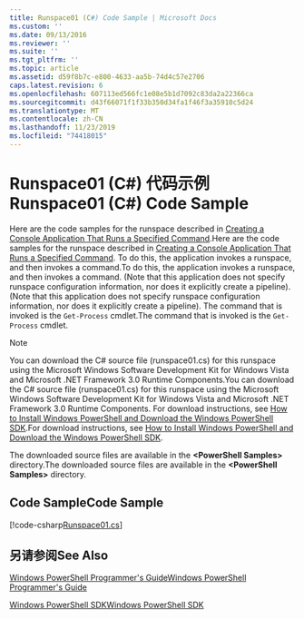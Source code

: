 ```yaml
---
title: Runspace01 (C#) Code Sample | Microsoft Docs
ms.custom: ''
ms.date: 09/13/2016
ms.reviewer: ''
ms.suite: ''
ms.tgt_pltfrm: ''
ms.topic: article
ms.assetid: d59f8b7c-e800-4633-aa5b-74d4c57e2706
caps.latest.revision: 6
ms.openlocfilehash: 607113ed566fc1e08e5b1d7092c83da2a22366ca
ms.sourcegitcommit: d43f66071f1f33b350d34fa1f46f3a35910c5d24
ms.translationtype: MT
ms.contentlocale: zh-CN
ms.lasthandoff: 11/23/2019
ms.locfileid: "74418015"
---
```

# <a name="runspace01-c-code-sample"></a><span data-ttu-id="b9ae5-102">Runspace01 (C#) 代码示例</span><span class="sxs-lookup"><span data-stu-id="b9ae5-102">Runspace01 (C#) Code Sample</span></span>

<span data-ttu-id="b9ae5-103">Here are the code samples for the runspace described in [Creating a Console Application That Runs a Specified Command](/dotnet/csharp/programming-guide/inside-a-program/hello-world-your-first-program).</span><span class="sxs-lookup"><span data-stu-id="b9ae5-103">Here are the code samples for the runspace described in [Creating a Console Application That Runs a Specified Command](/dotnet/csharp/programming-guide/inside-a-program/hello-world-your-first-program).</span></span> <span data-ttu-id="b9ae5-104">To do this, the application invokes a runspace, and then invokes a command.</span><span class="sxs-lookup"><span data-stu-id="b9ae5-104">To do this, the application invokes a runspace, and then invokes a command.</span></span> <span data-ttu-id="b9ae5-105">(Note that this application does not specify runspace configuration information, nor does it explicitly create a pipeline).</span><span class="sxs-lookup"><span data-stu-id="b9ae5-105">(Note that this application does not specify runspace configuration information, nor does it explicitly create a pipeline).</span></span> <span data-ttu-id="b9ae5-106">The command that is invoked is the `Get-Process` cmdlet.</span><span class="sxs-lookup"><span data-stu-id="b9ae5-106">The command that is invoked is the `Get-Process` cmdlet.</span></span>

> [!NOTE]
> <span data-ttu-id="b9ae5-107">You can download the C# source file (runspace01.cs) for this runspace using the Microsoft Windows Software Development Kit for Windows Vista and Microsoft .NET Framework 3.0 Runtime Components.</span><span class="sxs-lookup"><span data-stu-id="b9ae5-107">You can download the C# source file (runspace01.cs) for this runspace using the Microsoft Windows Software Development Kit for Windows Vista and Microsoft .NET Framework 3.0 Runtime Components.</span></span> <span data-ttu-id="b9ae5-108">For download instructions, see [How to Install Windows PowerShell and Download the Windows PowerShell SDK](/powershell/scripting/developer/installing-the-windows-powershell-sdk).</span><span class="sxs-lookup"><span data-stu-id="b9ae5-108">For download instructions, see [How to Install Windows PowerShell and Download the Windows PowerShell SDK](/powershell/scripting/developer/installing-the-windows-powershell-sdk).</span></span>
>
> <span data-ttu-id="b9ae5-109">The downloaded source files are available in the **\<PowerShell Samples>** directory.</span><span class="sxs-lookup"><span data-stu-id="b9ae5-109">The downloaded source files are available in the **\<PowerShell Samples>** directory.</span></span>

## <a name="code-sample"></a><span data-ttu-id="b9ae5-110">Code Sample</span><span class="sxs-lookup"><span data-stu-id="b9ae5-110">Code Sample</span></span>

[!code-csharp[Runspace01.cs](../../../../powershell-sdk-samples/SDK-2.0/csharp/Runspace01/Runspace01.cs#L11-L62 "Runspace01.cs")]

## <a name="see-also"></a><span data-ttu-id="b9ae5-111">另请参阅</span><span class="sxs-lookup"><span data-stu-id="b9ae5-111">See Also</span></span>

[<span data-ttu-id="b9ae5-112">Windows PowerShell Programmer's Guide</span><span class="sxs-lookup"><span data-stu-id="b9ae5-112">Windows PowerShell Programmer's Guide</span></span>](./windows-powershell-programmer-s-guide.md)

[<span data-ttu-id="b9ae5-113">Windows PowerShell SDK</span><span class="sxs-lookup"><span data-stu-id="b9ae5-113">Windows PowerShell SDK</span></span>](../windows-powershell-reference.md)
